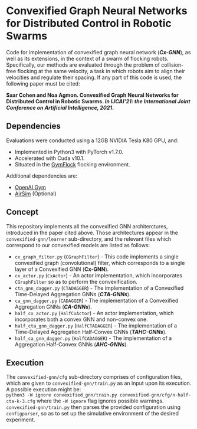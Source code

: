 # Convexified Graph Neural Networks for Distributed Control in Robotic Swarms
Code for implementation of convexified graph neural network (**<em>Cx-GNN</em>**), as well as its extensions, in the context of a swarm of flocking robots. Specifically, our methods are evaluated through the problem of collision-free flocking at the same velocity, a task in which robots aim to align their velocities and regulate their spacing. 
If any part of this code is used, the following paper must be cited: 

**Saar Cohen and Noa Agmon. Convexified Graph Neural Networks for Distributed Control in Robotic Swarms. <em>In IJCAI'21: the International Joint Conference on Artificial Intelligence, 2021</em>.**

## Dependencies
Evaluations were conducted using a 12GB NVIDIA Tesla K80 GPU, and:
- Implemented in Python3 with PyTorch v1.7.0.
- Accelerated with Cuda v10.1.
- Situated in the [GymFlock](https://github.com/katetolstaya/gym-flock) flocking environment.

Additional dependencies are:
- [OpenAI Gym](https://github.com/openai/gym)
- [AirSim](https://github.com/openai/gym) (Optional)

## Concept
This repository implements all the convexified GNN architerctures, introduced in the paper cited above. Those architectures appear in the `convexified-gnn/learner` sub-directory, and the relevant files which correspond to our convexified models are listed as follows:
- `cx_graph_filter.py` (`CGraphFilter`) - This code implements a single convexified graph (convolutional) filter, which corresponds to a single layer of a Convexified GNN (**Cx-GNN**).
- `cx_actor.py` (`CxActor`) - An actor implementation, which incorporates `CGraphFilter` so as to perform the convexification.
- `cta_gnn_dagger.py` (`CTADAGGER`) - The implementation of a Convexified Time-Delayed Aggregation GNNs (**<em>CTA-GNNs</em>**).
- `ca_gnn_dagger.py` (`CADAGGER`) - The implementation of a Convexified Aggregation GNNs (**<em>CA-GNNs</em>**).
- `half_cx_actor.py` (`HalfCxActor`) - An actor implementation, which incorporates both a convex GNN and non-convex one.
- `half_cta_gnn_dagger.py` (`HalfCTADAGGER`) - The implementation of a Time-Delayed Aggregation Half-Convex GNNs (**<em>TAHC-GNNs</em>**).
- `half_ca_gnn_dagger.py` (`HalfCADAGGER`) - The implementation of a Aggregation Half-Convex GNNs (**<em>AHC-GNNs</em>**).

## Execution
The `convexified-gnn/cfg` sub-directory comprises of configuration files, which are given to `convexified-gnn/train.py` as an input upon its execution. A possible execution might be:  
`python3 -W ignore convexified_gnn/train.py convexified-gnn/cfg/n-half-cta-k-3.cfg`
where the `-W ignore` flag ignores possible warnings. `convexified-gnn/train.py` then parses the provided configuration using `configparser`, so as to set up the simulative environment of the desired experiment.
